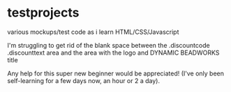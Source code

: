 # testprojects
various mockups/test code as i learn HTML/CSS/Javascript

I'm struggling to get rid of the blank space between the .discountcode .discounttext area and the area with the logo and DYNAMIC BEADWORKS title

Any help for this super new beginner would be appreciated! (I've only been self-learning for a few days now, an hour or 2 a day).
